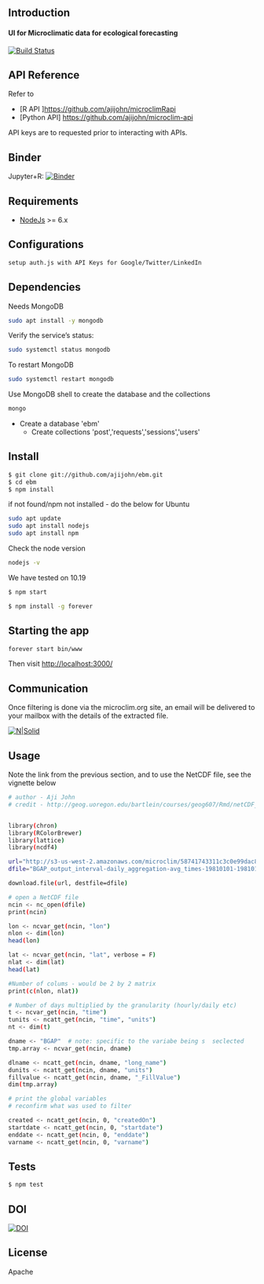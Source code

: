 
## Introduction
#### UI for Microclimatic data for ecological forecasting

[![Build Status](https://travis-ci.org/ajijohn/ebm.svg)](https://travis-ci.org/trenchproject/ebm)

## API Reference

Refer to 

* [R API ]https://github.com/ajijohn/microclimRapi
* [Python API] https://github.com/ajijohn/microclim-api

API keys are to requested prior to interacting with APIs.

## Binder
Jupyter+R: [![Binder](http://mybinder.org/badge.svg)](http://beta.mybinder.org/v2/gh/trenchproject/ebm/master?filepath=index.ipynb)

## Requirements

* [NodeJs](http://nodejs.org) >= 6.x

## Configurations

```sh
setup auth.js with API Keys for Google/Twitter/LinkedIn
```
## Dependencies
Needs MongoDB

```sh
sudo apt install -y mongodb
```

Verify the service’s status:
```sh
sudo systemctl status mongodb
```
To restart MongoDB

```sh
sudo systemctl restart mongodb
```
Use  MongoDB shell to create the database and the collections
```sh
mongo 
```

- Create a database 'ebm'
    - Create collections 'post','requests','sessions','users'



## Install

```sh
$ git clone git://github.com/ajijohn/ebm.git
$ cd ebm
$ npm install

```
if not found/npm not installed - do the below for Ubuntu

```sh
sudo apt update
sudo apt install nodejs
sudo apt install npm
```

Check the node version

```sh
nodejs -v
```

We have tested on 10.19

```sh
$ npm start

$ npm install -g forever
```

## Starting the app
```sh
forever start bin/www
```

Then visit [http://localhost:3000/](http://localhost:3000/)

## Communication

Once filtering is done via the microclim.org site, an email will be delivered to your mailbox with the details of the extracted file.

[![N|Solid](http://microclim.org/images/email-corres.png)]()


## Usage 

Note the link from the previous section, and to use the NetCDF file, see the vignette below

```sh
# author - Aji John
# credit - http://geog.uoregon.edu/bartlein/courses/geog607/Rmd/netCDF_01.htm


library(chron)
library(RColorBrewer)
library(lattice)
library(ncdf4)

url="http://s3-us-west-2.amazonaws.com/microclim/58741743311c3c0e99dac83d/BGAP_output_interval-daily_aggregation-avg_times-19810101-19810122_created-2017-01-09-2316.nc"
dfile="BGAP_output_interval-daily_aggregation-avg_times-19810101-19810122_created-2017-01-09-2316.nc"

download.file(url, destfile=dfile)

# open a NetCDF file
ncin <- nc_open(dfile)
print(ncin)

lon <- ncvar_get(ncin, "lon")
nlon <- dim(lon)
head(lon)

lat <- ncvar_get(ncin, "lat", verbose = F)
nlat <- dim(lat)
head(lat)

#Number of colums - would be 2 by 2 matrix
print(c(nlon, nlat))

# Number of days multiplied by the granularity (hourly/daily etc)
t <- ncvar_get(ncin, "time")
tunits <- ncatt_get(ncin, "time", "units")
nt <- dim(t)

dname <- "BGAP"  # note: specific to the variabe being s  seclected
tmp.array <- ncvar_get(ncin, dname)

dlname <- ncatt_get(ncin, dname, "long_name")
dunits <- ncatt_get(ncin, dname, "units")
fillvalue <- ncatt_get(ncin, dname, "_FillValue")
dim(tmp.array)

# print the global variables
# reconfirm what was used to filter

created <- ncatt_get(ncin, 0, "createdOn")
startdate <- ncatt_get(ncin, 0, "startdate")
enddate <- ncatt_get(ncin, 0, "enddate")
varname <- ncatt_get(ncin, 0, "varname")

```

## Tests

```sh
$ npm test
```

## DOI
[![DOI](https://zenodo.org/badge/67786449.svg)](https://zenodo.org/badge/latestdoi/67786449)

## License

Apache
